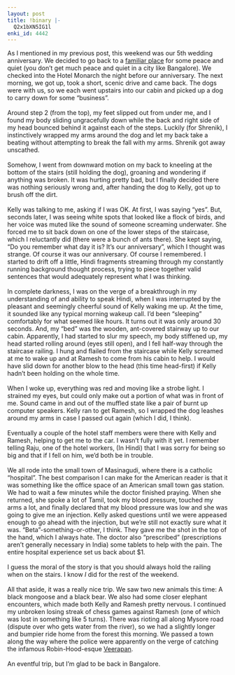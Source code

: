 ```yaml
---
layout: post
title: !binary |-
  Q2x1bXN5IG1l
enki_id: 4442
---
```


As I mentioned in my previous post, this weekend was our 5th wedding
anniversary. We decided to go back to a
<a href="http://www.kellyjeanne.org/images/india/bandipur/bandipur.html">familiar
place</a> for some peace and quiet (you don’t get much peace and quiet
in a city like Bangalore). We checked into the Hotel Monarch the night
before our anniversary. The next morning, we got up, took a short,
scenic drive and came back. The dogs were with us, so we each went
upstairs into our cabin and picked up a dog to carry down for some
“business”. <BR><BR>Around step 2 (from the top), my feet slipped out
from under me, and I found my body sliding ungracefully down while the
back and right side of my head bounced behind it against each of the
steps. Luckily (for Shrenik), I instinctively wrapped my arms around the
dog and let my back take a beating without attempting to break the fall
with my arms. Shrenik got away unscathed.<BR><BR>Somehow, I went from
downward motion on my back to kneeling at the bottom of the stairs
(still holding the dog), groaning and wondering if anything was broken.
It was hurting pretty bad, but I finally decided there was nothing
seriously wrong and, after handing the dog to Kelly, got up to brush off
the dirt. <BR><BR>Kelly was talking to me, asking if I was OK. At first,
I was saying “yes”. But, seconds later, I was seeing white spots that
looked like a flock of birds, and her voice was muted like the sound of
someone screaming underwater. She forced me to sit back down on one of
the lower steps of the staircase, which I reluctantly did (there were a
bunch of ants there). She kept saying, “Do you remember what day it is?
It’s our anniversary”, which I thought was strange. Of course it was our
anniversary. Of course I remembered. I started to drift off a little,
Hindi fragments streaming through my constantly running background
thought process, trying to piece together valid sentences that would
adequately represent what I was thinking.<BR><BR>In complete darkness, I
was on the verge of a breakthrough in my understanding of and ability to
speak Hindi, when I was interrupted by the pleasant and seemingly
cheerful sound of Kelly waking me up. At the time, it sounded like any
typical morning wakeup call. I’d been “sleeping” comfortably for what
seemed like hours. It turns out it was only around 30 seconds. And, my
“bed” was the wooden, ant-covered stairway up to our cabin. Apparently,
I had started to slur my speech, my body stiffened up, my head started
rolling around (eyes still open), and I fell half-way through the
staircase railing. I hung and flailed from the staircase while Kelly
screamed at me to wake up and at Ramesh to come from his cabin to help.
I would have slid down for another blow to the head (this time
head-first) if Kelly hadn’t been holding on the whole time. <BR><BR>When
I woke up, everything was red and moving like a strobe light. I strained
my eyes, but could only make out a portion of what was in front of me.
Sound came in and out of the muffled state like a pair of burnt up
computer speakers. Kelly ran to get Ramesh, so I wrapped the dog leashes
around my arms in case I passed out again (which I did, I
think).<BR><BR> Eventually a couple of the hotel staff members were
there with Kelly and Ramesh, helping to get me to the car. I wasn’t
fully with it yet. I remember telling Raju, one of the hotel workers,
(In Hindi) that I was sorry for being so big and that if I fell on him,
we’d both be in trouble.<BR><BR> We all rode into the small town of
Masinagudi, where there is a catholic “hospital”. The best comparison I
can make for the American reader is that it was something like the
office space of an American small town gas station. We had to wait a few
minutes while the doctor finished praying. When she returned, she spoke
a lot of Tamil, took my blood pressure, touched my arms a lot, and
finally declared that my blood pressure was low and she was going to
give me an injection. Kelly asked questions until we were appeased
enough to go ahead with the injection, but we’re still not exactly sure
what it was. “Beta”-something-or-other, I think. They gave me the shot
in the top of the hand, which I always hate. The doctor also
“prescribed” (prescriptions aren’t generally necessary in India) some
tablets to help with the pain. The entire hospital experience set us
back about $1.<BR><BR>I guess the moral of the story is that you should
always hold the railing when on the stairs. I know <I>I</i> did for the
rest of the weekend.<BR><BR>All that aside, it was a really nice trip.
We saw two new animals this time: A black mongoose and a black bear. We
also had some closer elephant encounters, which made both Kelly and
Ramesh pretty nervous. I continued my unbroken losing streak of chess
games against Ramesh (one of which was lost in something like 5 turns).
There was rioting all along Mysore road (dispute over who gets water
from the river), so we had a slightly longer and bumpier ride home from
the forest this morning. We passed a town along the way where the police
were apparently on the verge of catching the infamous Robin-Hood-esque
<a href="http://www.news.sify.com/cgi-bin/sifynews/news/content/news_fullstory_v2.jsp?article_oid=11907704&category_oid=-20612&page_no=1">Veerapan</a>.<BR><BR>An
eventful trip, but I’m glad to be back in Bangalore.
